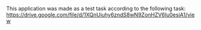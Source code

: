 This application was made as a test task according to the following task:  https://drive.google.com/file/d/1XQnUiuhy6zndS8wN9ZonHZV6Iu0esiA1/view